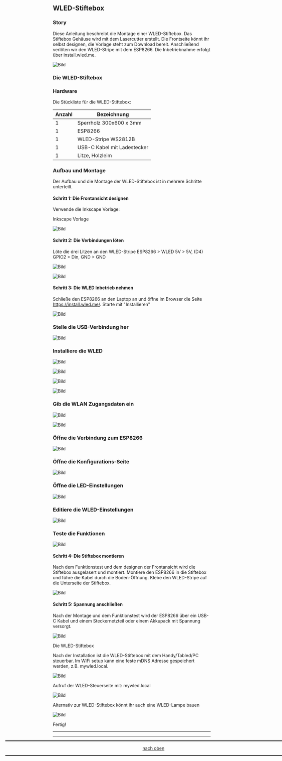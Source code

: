 <a name="oben"></a>

## WLED-Stiftebox

### Story

Diese Anleitung beschreibt die Montage einer WLED-Stiftebox. Das Stiftebox Gehäuse wird mit dem Lasercutter erstellt. Die Frontseite könnt ihr selbst designen, die Vorlage steht zum Download bereit. Anschließend verlöten wir den WLED-Stripe mit dem ESP8266. Die Inbetriebnahme erfolgt über install.wled.me.



![Bild](01wled.png)

### Die WLED-Stiftebox



### Hardware

Die Stückliste für die WLED-Stiftebox:

| Anzahl | Bezeichnung | 
| -------- | -------- | 
|  1 |  Sperrholz 300x600 x 3mm  |
|  1 | ESP8266  |
|  1 | WLED-Stripe WS2812B   |
|  1 |  USB-C Kabel mit Ladestecker  |
|  1 | Litze, Holzleim   |



### Aufbau und Montage

Der Aufbau und die Montage der WLED-Stiftebox ist in mehrere Schritte unterteilt.

#### Schritt 1: Die Frontansicht designen

Verwende die Inkscape Vorlage:

Inkscape Vorlage


![Bild](02wled.png)


#### Schritt 2: Die Verbindungen löten

Löte die drei Litzen an den WLED-Stripe
ESP8266 > WLED
5V > 5V, (D4) GPIO2 > Din, GND > GND


![Bild](03wled.png)

![Bild](04wled.png)



#### Schritt 3: Die WLED Inbetrieb nehmen
Schließe den ESP8266 an den Laptop an und öffne im Browser die Seite https://install.wled.me/.
Starte mit "Installieren"


![Bild](05wled.png)

### Stelle die USB-Verbindung her


![Bild](06wled.png)

### Installiere die WLED


![Bild](07wled.png)

![Bild](08wled.png)

![Bild](09wled.png)

![Bild](10wled.png)

### Gib die WLAN Zugangsdaten ein


![Bild](11wled.png)

![Bild](12wled.png)

### Öffne die Verbindung zum ESP8266


![Bild](13wled.png)

### Öffne die Konfigurations-Seite


![Bild](14wled.png)

### Öffne die LED-Einstellungen


![Bild](15wled.png)

### Editiere die WLED-Einstellungen


![Bild](16wled.png)

### Teste die Funktionen


![Bild](17wled.png)



#### Schritt 4: Die Stiftebox montieren
Nach dem Funktionstest und dem designen der Frontansicht wird die Stiftebox ausgelasert und montiert.
Montiere den ESP8266 in die Stiftebox und führe die Kabel durch die Boden-Öffnung.
Klebe den WLED-Stripe auf die Unterseite der Stiftebox.


![Bild](18wled.png)



#### Schritt 5: Spannung anschließen
Nach der Montage und dem Funktionstest wird der ESP8266 über ein USB-C Kabel und einem Steckernetzteil oder einem Akkupack mit Spannung versorgt.


![Bild](19wled.png)

Die WLED-Stiftebox



Nach der Installation ist die WLED-Stiftebox mit dem Handy/Tabled/PC steuerbar.
Im WiFi setup kann eine feste mDNS Adresse gespeichert werden, z.B. mywled.local.


![Bild](20wled.png)

Aufruf der WLED-Steuerseite mit: mywled.local

![Bild](21wled.png)


Alternativ zur WLED-Stiftebox könnt ihr auch eine WLED-Lampe bauen


![Bild](22wled.png)

Fertig!


---

<div style="position:absolute; left:2cm; ">   
<ol class="breadcrumb" style="border-top: 2px solid black;border-bottom:2px solid black; height: 45px; width: 900px;"> <p align="center"><a href="#oben">nach oben</a></p></ol>
</div>  

---
